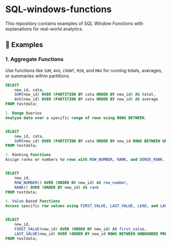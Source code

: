 # SQL-windows-functions
This repository contains examples of SQL Window Functions with explanations for real-world analytics.  
## 📖 Examples  

### 1. Aggregate Functions  
Use functions like `SUM`, `AVG`, `COUNT`, `MIN`, and `MAX` for running totals, averages, or summaries within partitions.  

```sql  
SELECT  
    new_id, cata,  
    SUM(new_id) OVER (PARTITION BY cata ORDER BY new_id) AS total,  
    AVG(new_id) OVER (PARTITION BY cata ORDER BY new_id) AS average  
FROM testdata;

2. Range Queries
Analyze data over a specific range of rows using ROWS BETWEEN.


SELECT  
    new_id, cata,  
    SUM(new_id) OVER (PARTITION BY cata ORDER BY new_id ROWS BETWEEN UNBOUNDED PRECEDING AND UNBOUNDED FOLLOWING) AS total  
FROM testdata;

3. Ranking Functions
Assign ranks or numbers to rows with ROW_NUMBER, RANK, and DENSE_RANK.


SELECT  
    new_id,  
    ROW_NUMBER() OVER (ORDER BY new_id) AS row_number,  
    RANK() OVER (ORDER BY new_id) AS rank  
FROM testdata;

4. Value-Based Functions
Access specific row values using FIRST_VALUE, LAST_VALUE, LEAD, and LAG.


SELECT  
    new_id,  
    FIRST_VALUE(new_id) OVER (ORDER BY new_id) AS first_value,  
    LAST_VALUE(new_id) OVER (ORDER BY new_id ROWS BETWEEN UNBOUNDED PRECEDING AND UNBOUNDED FOLLOWING) AS last_value  
FROM testdata;  
